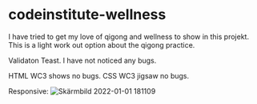 # codeinstitute-wellness
I have tried to get my love of qigong and wellness to show in this projekt.
This is a light work out option about the qigong practice.

Validaton Teast.
I have not noticed any bugs.







HTML
WC3 shows no bugs.
CSS
WC3 jigsaw no bugs.

Responsive:
![Skärmbild 2022-01-01 181109](https://user-images.githubusercontent.com/49871548/147856070-5f7d8924-652f-4736-8a2f-6bd5c3b71060.png)

